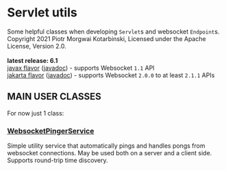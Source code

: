 # Servlet utils

Some helpful classes when developing `Servlet`s and websocket `Endpoint`s.<br/>
Copyright 2021 Piotr Morgwai Kotarbinski, Licensed under the Apache License, Version 2.0.<br/>
<br/>
**latest release: 6.1**<br/>
[javax flavor](https://search.maven.org/artifact/pl.morgwai.base/servlet-utils/6.1-javax/jar)
([javadoc](https://javadoc.io/doc/pl.morgwai.base/servlet-utils/6.1-javax)) - supports Websocket `1.1` API<br/>
[jakarta flavor](https://search.maven.org/artifact/pl.morgwai.base/servlet-utils/6.1-jakarta/jar)
([javadoc](https://javadoc.io/doc/pl.morgwai.base/servlet-utils/6.1-jakarta)) - supports Websocket `2.0.0` to at least `2.1.1` APIs


## MAIN USER CLASSES

For now just 1 class:
### [WebsocketPingerService](https://javadoc.io/doc/pl.morgwai.base/servlet-utils/latest/pl/morgwai/base/servlet/utils/WebsocketPingerService.html)
Simple utility service that automatically pings and handles pongs from websocket connections. May be used both on a server and a client side. Supports round-trip time discovery.
